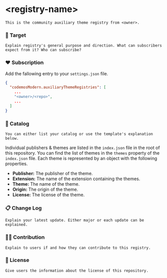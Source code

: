 # \<registry-name\>

    This is the community auxiliary theme registry from <owner>.

### 🎯 Target

    Explain registry's general purpose and direction. What can subscribers expect from it? Who can subscribe?

### ❤️ Subscription

Add the fallowing entry to your `settings.json` file.

```json
{
  "codemosModern.auxiliaryThemeRegistries": [
    ...
    "<owner>/<repo>",
    ...
  ]
}
```

### 🎨 Catalog

    You can either list your catalog or use the template's explanation below.

Individual publishers & themes are listed in the `index.json` file in the root of this repository. You can find the list of themes in the `themes` property of the `index.json` file. Each theme is represented by an object with the following properties.

- **Publisher:** The publisher of the theme.
- **Extension:** The name of the extension containing the themes.
- **Theme:** The name of the theme.
- **Origin:** The origin of the theme.
- **License:** The license of the theme.

### 📋 Change Log

    Explain your latest update. Either major or each update can be explained.

### 🙌🏼 Contribution

    Explain to users if and how they can contribute to this registry.

### 📜 License

    Give users the information about the license of this repository.
